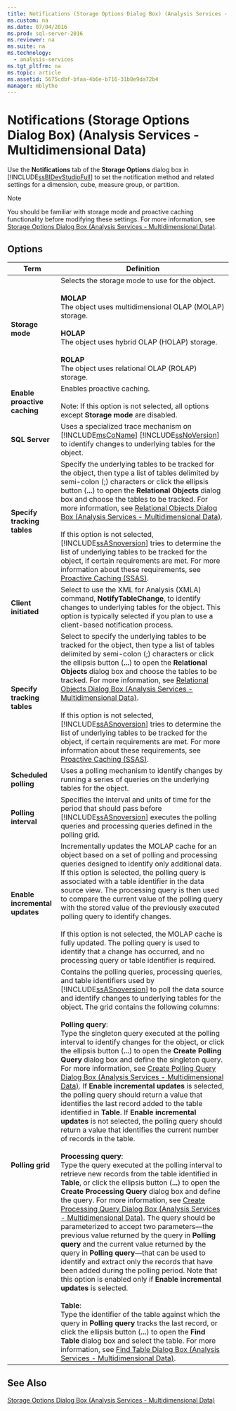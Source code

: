 ```yaml
---
title: Notifications (Storage Options Dialog Box) (Analysis Services - Multidimensional Data)
ms.custom: na
ms.date: 07/04/2016
ms.prod: sql-server-2016
ms.reviewer: na
ms.suite: na
ms.technology: 
  - analysis-services
ms.tgt_pltfrm: na
ms.topic: article
ms.assetid: 5675cdbf-bfaa-4b6e-b716-31b8e9da72b4
manager: mblythe
---
```

# Notifications (Storage Options Dialog Box) (Analysis Services - Multidimensional Data)
Use the **Notifications** tab of the **Storage Options** dialog box in [!INCLUDE[ssBIDevStudioFull](../../Topics/TopicNameContainA/includes/ssBIDevStudioFull_md.md)] to set the notification method and related settings for a dimension, cube, measure group, or partition.  
  
> [!NOTE]  
>  You should be familiar with storage mode and proactive caching functionality before modifying these settings. For more information, see [Storage Options Dialog Box (Analysis Services - Multidimensional Data)](assetId:///422660b2-4d80-4165-b1c9-3963bcde556b).  
  
## Options  
  
|Term|Definition|  
|----------|----------------|  
|**Storage mode**|Selects the storage mode to use for the object.<br /><br /> **MOLAP**<br /> The object uses multidimensional OLAP (MOLAP) storage.<br /><br /> **HOLAP**<br /> The object uses hybrid OLAP (HOLAP) storage.<br /><br /> **ROLAP**<br /> The object uses relational OLAP (ROLAP) storage.|  
|**Enable proactive caching**|Enables proactive caching.<br /><br /> Note: If this option is not selected, all options except **Storage mode** are disabled.|  
|**SQL Server**|Uses a specialized trace mechanism on [!INCLUDE[msCoName](../../Topics/TopicNameContainA/includes/msCoName_md.md)] [!INCLUDE[ssNoVersion](../../Topics/TopicNameContainA/includes/ssNoVersion_md.md)] to identify changes to underlying tables for the object.|  
|**Specify tracking tables**|Specify the underlying tables to be tracked for the object, then type a list of tables delimited by semi-colon (;) characters or click the ellipsis button (**...**) to open the **Relational Objects** dialog box and choose the tables to be tracked. For more information, see [Relational Objects Dialog Box (Analysis Services - Multidimensional Data)](../../Topics/TopicNameNotContainA/Relational-Objects-Dialog-Box--Analysis-Services---Multidimensional-Data-.md).<br /><br /> If this option is not selected, [!INCLUDE[ssASnoversion](../../Topics/TopicNameContainA/includes/ssASnoversion_md.md)] tries to determine the list of underlying tables to be tracked for the object, if certain requirements are met. For more information about these requirements, see [Proactive Caching (SSAS)](assetId:///422660b2-4d80-4165-b1c9-3963bcde556b).|  
|**Client initiated**|Select to use the XML for Analysis (XMLA) command, **NotifyTableChange**, to identify changes to underlying tables for the object. This option is typically selected if you plan to use a client-based notification process.|  
|**Specify tracking tables**|Select to specify the underlying tables to be tracked for the object, then type a list of tables delimited by semi-colon (;) characters or click the ellipsis button (**...**) to open the **Relational Objects** dialog box and choose the tables to be tracked. For more information, see [Relational Objects Dialog Box (Analysis Services - Multidimensional Data)](../../Topics/TopicNameNotContainA/Relational-Objects-Dialog-Box--Analysis-Services---Multidimensional-Data-.md).<br /><br /> If this option is not selected, [!INCLUDE[ssASnoversion](../../Topics/TopicNameContainA/includes/ssASnoversion_md.md)] tries to determine the list of underlying tables to be tracked for the object, if certain requirements are met. For more information about these requirements, see [Proactive Caching (SSAS)](assetId:///422660b2-4d80-4165-b1c9-3963bcde556b).|  
|**Scheduled polling**|Uses a polling mechanism to identify changes by running a series of queries on the underlying tables for the object.|  
|**Polling interval**|Specifies the interval and units of time for the period that should pass before [!INCLUDE[ssASnoversion](../../Topics/TopicNameContainA/includes/ssASnoversion_md.md)] executes the polling queries and processing queries defined in the polling grid.|  
|**Enable incremental updates**|Incrementally updates the MOLAP cache for an object based on a set of polling and processing queries designed to identify only additional data. If this option is selected, the polling query is associated with a table identifier in the data source view. The processing query is then used to compare the current value of the polling query with the stored value of the previously executed polling query to identify changes.<br /><br /> If this option is not selected, the MOLAP cache is fully updated. The polling query is used to identify that a change has occurred, and no processing query or table identifier is required.|  
|**Polling grid**|Contains the polling queries, processing queries, and table identifiers used by [!INCLUDE[ssASnoversion](../../Topics/TopicNameContainA/includes/ssASnoversion_md.md)] to poll the data source and identify changes to underlying tables for the object. The grid contains the following columns:<br /><br /> **Polling query**:<br />                      Type the singleton query executed at the polling interval to identify changes for the object, or click the ellipsis button (**...**) to open the **Create Polling Query** dialog box and define the singleton query. For more information, see [Create Polling Query Dialog Box (Analysis Services - Multidimensional Data)](../../Topics/TopicNameNotContainA/Create-Polling-Query-Dialog-Box--Analysis-Services---Multidimensional-Data-.md). If **Enable incremental updates** is selected, the polling query should return a value that identifies the last record added to the table identified in **Table**. If **Enable incremental updates** is not selected, the polling query should return a value that identifies the current number of records in the table.<br /><br /> **Processing query**:<br />                      Type the query executed at the polling interval to retrieve new records from the table identified in **Table**, or click the ellipsis button (**...**) to open the **Create Processing Query** dialog box and define the query. For more information, see [Create Processing Query Dialog Box (Analysis Services - Multidimensional Data)](../../Topics/TopicNameNotContainA/Create-Processing-Query-Dialog-Box--Analysis-Services---Multidimensional-Data-.md). The query should be parameterized to accept two parameters—the previous value returned by the query in **Polling query** and the current value returned by the query in **Polling query**—that can be used to identify and extract only the records that have been added during the polling period. Note that this option is enabled only if **Enable incremental updates** is selected.<br /><br /> **Table**:<br />                      Type the identifier of the table against which the query in **Polling query** tracks the last record, or click the ellipsis button (**...**) to open the **Find Table** dialog box and select the table. For more information, see [Find Table Dialog Box (Analysis Services - Multidimensional Data)](../../Topics/TopicNameNotContainA/Find-Table-Dialog-Box--Analysis-Services---Multidimensional-Data-.md).|  
  
## See Also  
 [Storage Options Dialog Box (Analysis Services - Multidimensional Data)](../../Topics/TopicNameNotContainA/Storage-Options-Dialog-Box--Analysis-Services---Multidimensional-Data-.md)
